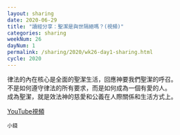```yaml
---
layout: sharing
date: 2020-06-29
title: "讀經分享：聖潔是與世隔絕嗎？(視頻)"
categories: sharing
weekNum: 26
dayNum: 1
permalink: /sharing/2020/wk26-day1-sharing.html
cycle: 2020
---
```


律法的內在核心是全面的聖潔生活，回應神要我們聖潔的呼召。  
不是如何遵守律法的所有要求，而是如何成為一個有愛的人。  
成為聖潔，就是效法神的慈愛和公義在人際關係和生活方式上。

[YouTube視頻](https://youtu.be/-z0QzUZs4fU)

`小錢`
